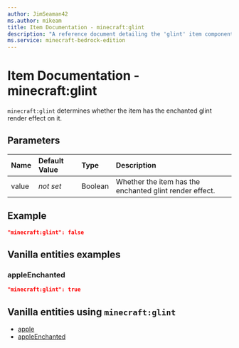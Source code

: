 ```yaml
---
author: JimSeaman42
ms.author: mikeam
title: Item Documentation - minecraft:glint
description: "A reference document detailing the 'glint' item component"
ms.service: minecraft-bedrock-edition
---
```


# Item Documentation - minecraft:glint

`minecraft:glint` determines whether the item has the enchanted glint render effect on it.

## Parameters

|Name |Default Value  |Type  |Description  |
|:----------|:----------|:----------|:----------|
| value|*not set*| Boolean| Whether the item has the enchanted glint render effect.|

## Example

```json
"minecraft:glint": false
```

## Vanilla entities examples

### appleEnchanted

```json
"minecraft:glint": true
```

## Vanilla entities using `minecraft:glint`

- [apple](../../../../Source/VanillaBehaviorPack_Snippets/items/apple.md)
- [appleEnchanted](../../../../Source/VanillaBehaviorPack_Snippets/items/appleEnchanted.md)

